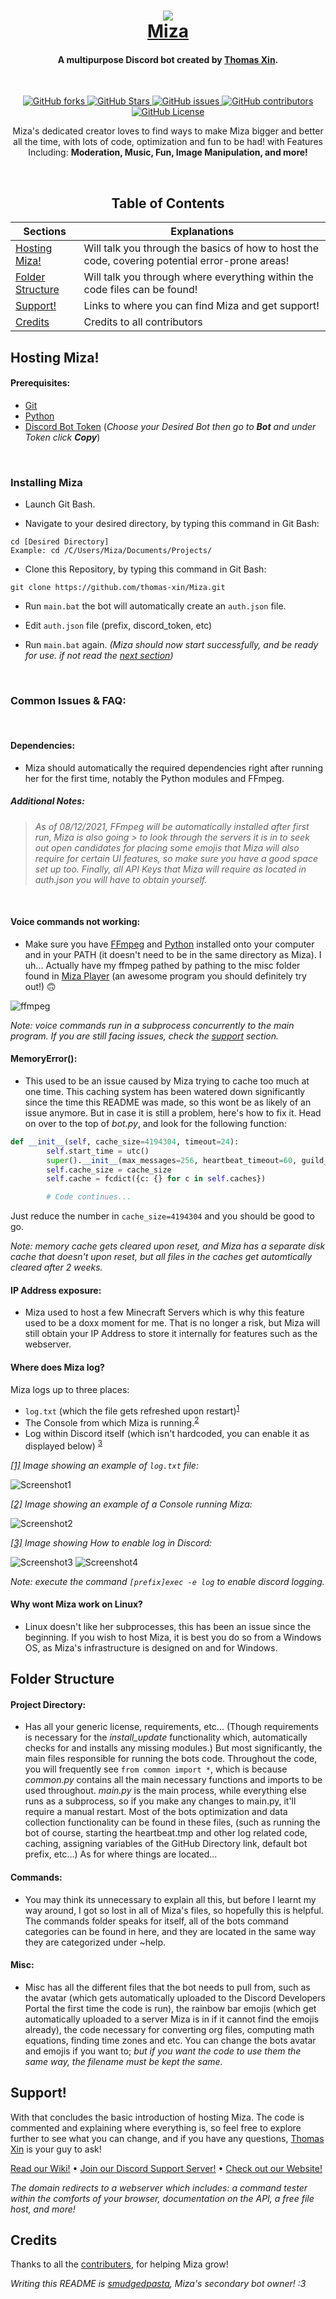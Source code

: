 <h1 align="center">
  <img src=
  "https://github.com/thomas-xin/Miza/blob/e62dfccef0cce3b0fc3b8a09fb3ca3edfedd8ab0/misc/title-rainbow.gif?raw=true">
  <br>
  <a href="http://mizabot.xyz">Miza</a>
</h1>



<h4 align="center">A multipurpose Discord bot created by <a href="https://github.com/thomas-xin">Thomas Xin</a>.</h4> <br>

<p align="center">
<a href="https://github.com/thomas-xin/Miza/network/members">
<img alt="GitHub forks" src="https://img.shields.io/github/forks/thomas-xin/Miza?style=plastic&label=Forks">
</a>

<a href="https://github.com/thomas-xin/Miza/stargazers">
<img alt="GitHub Stars" src="https://img.shields.io/github/stars/thomas-xin/Miza?label=Stars&style=plastic">
</a>

<a href="https://github.com/thomas-xin/Miza/issues">
<img alt="GitHub issues" src="https://img.shields.io/github/issues/thomas-xin/Miza?style=plastic&label=Issues">
</a>

<a href="https://github.com/thomas-xin/Miza/graphs/contributors">
<img alt="GitHub contributors" src="https://img.shields.io/github/contributors/thomas-xin/Miza?style=plastic&label=Contributors">
</a>

<a href="https://github.com/thomas-xin/Miza/blob/master/LICENSE.md">
<img alt="GitHub License" src="https://img.shields.io/github/license/Thomas-Xin/Miza?style=plastic&label=License">
</a>

</p>

<p align="center">
Miza's dedicated creator loves to find ways to make Miza bigger and better all the time, with lots of code, optimization
and fun to be had! with Features Including: <b>Moderation, Music, Fun, Image Manipulation, and more!</b>
</p>

<br>

<h2 align="center">
Table of Contents
</h2>

Sections     | Explanations
------------ | -------------
[Hosting Miza!](#Hosting-Miza)        | Will talk you through the basics of how to host the code, covering potential error-prone areas!
[Folder Structure](#Folder-Structure) | Will talk you through where everything within the code files can be found!
[Support!](#Support)                  | Links to where you can find Miza and get support!
[Credits](#Credits)                   | Credits to all contributors


<a id="Hosting-Miza"></a>
## Hosting Miza!

#### Prerequisites:

* [Git](https://git-scm.com/downloads)
* [Python](https://www.python.org/downloads/)
* [Discord Bot Token](https://discord.com/developers/) (_Choose your Desired Bot then go to **Bot** and under Token click **Copy**_)

<br>

### Installing Miza

* Launch Git Bash.

* Navigate to your desired directory, by typing this command in Git Bash:
```
cd [Desired Directory]
Example: cd /C/Users/Miza/Documents/Projects/
```

* Clone this Repository, by typing this command in Git Bash:
```
git clone https://github.com/thomas-xin/Miza.git
```

* Run `main.bat` the bot will automatically create an `auth.json` file.

* Edit `auth.json` file (prefix, discord_token, etc)

* Run `main.bat` again.  _(Miza should now start successfully, and be ready for use.  if not read the [next section](#common-issues))_ 

<br>

<a id="common-issues"></a>
### Common Issues & FAQ:

<br>

#### Dependencies:

* Miza should automatically the required dependencies right after running her for the first time, notably the Python modules and FFmpeg.

##### Additional Notes:

> _As of 08/12/2021, FFmpeg will be automatically installed after first run, Miza is also going > to look through the servers it is in to seek out open candidates for placing some emojis that Miza will also require for certain UI features, so make sure you have a good space set up too. Finally, all API Keys that Miza will require as located in *auth.json* you will have to obtain yourself._

<br>

#### Voice commands not working:

* Make sure you have [FFmpeg](https://www.ffmpeg.org/download.html) and [Python](https://www.python.org/downloads/) installed onto your computer and in your PATH (it doesn't need to be in the same directory as Miza). I uh... Actually have my ffmpeg pathed by pathing to the misc folder found in [Miza Player](https://github.com/thomas-xin/Miza-Player) (an awesome program you should definitely try out!) 🙃

![ffmpeg](https://cdn.discordapp.com/attachments/688253918890688521/777473182294474753/image0.png)

_Note: voice commands run in a subprocess concurrently to the main program. If you are still facing issues, check the [support](#Support) section._

#### MemoryError():

* This used to be an issue caused by Miza trying to cache too much at one time. This caching system has been watered down significantly since the time this README was made, so this wont be as likely of an issue anymore. But in case it is still a problem, here's how to fix it. Head on over to the top of *bot.py*, and look for the following function:

```python
def __init__(self, cache_size=4194304, timeout=24):
        self.start_time = utc()
        super().__init__(max_messages=256, heartbeat_timeout=60, guild_ready_timeout=5, intents=self.intents)
        self.cache_size = cache_size
        self.cache = fcdict({c: {} for c in self.caches})

        # Code continues...
```

Just reduce the number in `cache_size=4194304` and you should be good to go.

_Note: memory cache gets cleared upon reset, and Miza has a separate disk cache that doesn't upon reset, but all files in the caches get automtically cleared after 2 weeks._

####  IP Address exposure:

* Miza used to host a few Minecraft Servers which is why this feature used to be a doxx moment for me. That is no longer a risk, but Miza will still obtain your IP Address to store it internally for features such as the webserver.

#### Where does Miza log?

Miza logs up to three places:
* `log.txt` (which the file gets refreshed upon restart)<sup><a href="#logtxt-image">1</a></sup>
* The Console from which Miza is running.<sup><a href="#consolelog-image">2</a></sup>
* Log within Discord itself (which isn't hardcoded, you can enable it as displayed below) <sup><a href="#discordlog-image">3</a></sup>

_<a id="logtxt-image"><sup><a href="#logtxt-image">[1]</a></sup> Image showing an example of `log.txt` file:</a>_ 

![Screenshot1](https://cdn.discordapp.com/attachments/727087981285998593/777554361769000960/Capture10.PNG)

_<a id="consolelog-image"><sup><a href="#consolelog-image">[2]</a></sup> Image showing an example of a Console running Miza:</a>_ 

![Screenshot2](https://cdn.discordapp.com/attachments/727087981285998593/777554360859099146/Capture9.PNG) 

_<a id="discordlog-image"><sup><a href="#discordlog-image">[3]</a></sup> Image showing How to enable log in Discord:</a>_ 

![Screenshot3](https://cdn.discordapp.com/attachments/688253918890688521/804652403445727272/unknown.png)
![Screenshot4](https://cdn.discordapp.com/attachments/727087981285998593/777554358095183893/Capture8.PNG) 

_Note: execute the command `[prefix]exec -e log` to enable discord logging._

#### Why wont Miza work on Linux?

* Linux doesn't like her subprocesses, this has been an issue since the beginning. If you wish to host Miza, it is best you do so from a Windows OS, as Miza's infrastructure is designed on and for Windows.

<a id="Folder-Structure"></a>
## Folder Structure

#### Project Directory:

* Has all your generic license, requirements, etc... (Though requirements is necessary for the *install_update* functionality which, automatically checks for and installs any missing modules.) But most significantly, the main files responsible for running the bots code. Throughout the code, you will frequently see `from common import *`, which is because *common.py* contains all the main necessary functions and imports to be used throughout. *main.py* is the main process, while everything else runs as a subprocess, so if you make any changes to main.py, it'll require a manual restart. Most of the bots optimization and data collection functionality can be found in these files, (such as running the bot of course, starting the heartbeat.tmp and other log related code, caching, assigning variables of the GitHub Directory link, default bot prefix, etc...) As for where things are located...

#### Commands:

* You may think its unnecessary to explain all this, but before I learnt my way around, I got so lost in all of Miza's files, so hopefully this is helpful. The commands folder speaks for itself, all of the bots command categories can be found in here, and they are located in the same way they are categorized under ~help.

#### Misc:

* Misc has all the different files that the bot needs to pull from, such as the avatar (which gets automatically uploaded to the Discord Developers Portal the first time the code is run), the rainbow bar emojis (which get automatically uploaded to a server Miza is in if it cannot find the emojis already), the code necessary for converting org files, computing math equations, finding time zones and etc. You can change the bots avatar and emojis if you want to; *but if you want the code to use them the same way, the filename must be kept the same.*


<a id="Support"></a>
## Support!

With that concludes the basic introduction of hosting Miza. The code is commented and explaining where everything is, so feel free to explore further to see what you can change, and if you have any questions, [Thomas Xin](https://github.com/thomas-xin) is your guy to ask!

[Read our Wiki!](https://github.com/thomas-xin/Miza/wiki) • [Join our Discord Support Server!](https://discord.gg/cbKQKAr) • [Check out our Website!](http://mizabot.xyz)

*The domain redirects to a webserver which includes: a command tester within the comforts of your browser, documentation on the API, a free file host, and more!*




<a id="Credits"></a>
## Credits

Thanks to all the [contributers](https://github.com/thomas-xin/Miza/graphs/contributors), for helping Miza grow!

*Writing this README is [smudgedpasta](https://github.com/smudgedpasta), Miza's secondary bot owner! :3*

<br>
